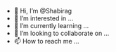 - 👋 Hi, I’m @Shabirag
- 👀 I’m interested in ...
- 🌱 I’m currently learning ...
- 💞️ I’m looking to collaborate on ...
- 📫 How to reach me ...

<!---
Shabirag/Shabirag is a ✨ special ✨ repository because its `README.md` (this file) appears on your GitHub profile.
You can click the Preview link to take a look at your changes.
--->
